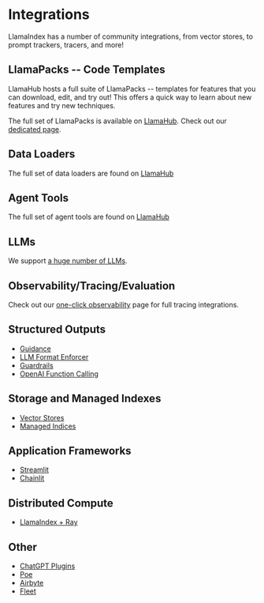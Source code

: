 # Integrations

LlamaIndex has a number of community integrations, from vector stores, to prompt trackers, tracers, and more!

## LlamaPacks -- Code Templates

LlamaHub hosts a full suite of LlamaPacks -- templates for features that you can download, edit, and try out! This offers a quick way to learn about new features and try new techniques.

The full set of LlamaPacks is available on [LlamaHub](https://llamahub.ai/). Check out our [dedicated page](llama_packs/index.md).

## Data Loaders

The full set of data loaders are found on [LlamaHub](https://llamahub.ai/)

## Agent Tools

The full set of agent tools are found on [LlamaHub](https://llamahub.ai/)

## LLMs

We support [a huge number of LLMs](../module_guides/models/llms/modules.md).

## Observability/Tracing/Evaluation

Check out our [one-click observability](../module_guides/observability/observability.md) page
for full tracing integrations.

## Structured Outputs

- [Guidance](integrations/guidance.md)
- [LLM Format Enforcer](integrations/lmformatenforcer.md)
- [Guardrails](../examples/output_parsing/GuardrailsDemo.ipynb)
- [OpenAI Function Calling](../examples/output_parsing/openai_pydantic_program.ipynb)

## Storage and Managed Indexes

- [Vector Stores](integrations/vector_stores.md)
- [Managed Indices](integrations/managed_indices.md)

## Application Frameworks

- [Streamlit](https://blog.streamlit.io/build-a-chatbot-with-custom-data-sources-powered-by-llamaindex/)
- [Chainlit](https://docs.chainlit.io/integrations/llama-index)

## Distributed Compute

- [LlamaIndex + Ray](https://www.anyscale.com/blog/build-and-scale-a-powerful-query-engine-with-llamaindex-ray)

## Other

- [ChatGPT Plugins](integrations/chatgpt_plugins.md)
- [Poe](https://github.com/poe-platform/poe-protocol/tree/main/llama_poe)
- [Airbyte](https://airbyte.com/tutorials/airbyte-and-llamaindex-elt-and-chat-with-your-data-warehouse-without-writing-sql)
- [Fleet](integrations/fleet_libraries_context.md)
